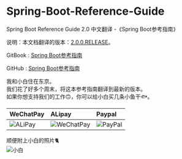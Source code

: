 # Spring-Boot-Reference-Guide
Spring Boot Reference Guide 2.0 中文翻译 -《Spring Boot参考指南》

说明：本文档翻译的版本：[2.0.0.RELEASE](http://docs.spring.io/spring-boot/docs/2.0.0.M2/reference/htmlsingle/)。

GitBook : [Spring Boot参考指南](https://jack80342.gitbooks.io/spring-boot/content/)

GitHub : [Spring Boot参考指南](https://github.com/jack80342/Spring-Boot-Reference-Guide)

我和小白住在东京。  
我们花了好多个周末，将这本参考指南翻译到最新的版本。  
如果你想支持我们的工作🙃，你可以给小白买几条小鱼干🐟。

|WeChatPay|ALipay|Paypal|
|:----|:----|:----|
|![ALiPay](https://github.com/jack80342/Materials/blob/master/Spring-Boot-Reference-Guide/alipay.jpg)|![WeChatPay](https://github.com/jack80342/Materials/blob/master/Spring-Boot-Reference-Guide/wechatpay.jpg)|![PayPal](https://github.com/jack80342/Materials/blob/master/Spring-Boot-Reference-Guide/paypal.jpg)|

顺便附上小白的照片🐈  
![小白](https://github.com/jack80342/Materials/blob/master/Spring-Boot-Reference-Guide/xiaobai.jpg)
